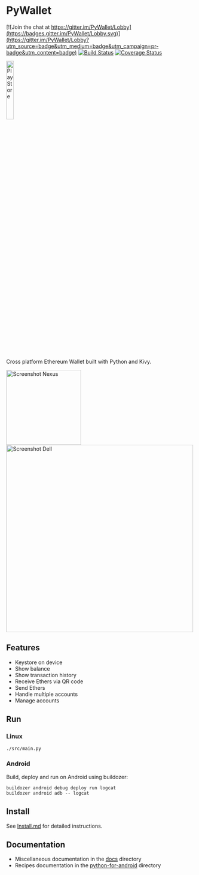 # PyWallet

[![Join the chat at https://gitter.im/PyWallet/Lobby](https://badges.gitter.im/PyWallet/Lobby.svg)](https://gitter.im/PyWallet/Lobby?utm_source=badge&utm_medium=badge&utm_campaign=pr-badge&utm_content=badge)
[![Build Status](https://secure.travis-ci.org/AndreMiras/PyWallet.png?branch=develop)](http://travis-ci.org/AndreMiras/PyWallet)
[![Coverage Status](https://coveralls.io/repos/github/AndreMiras/PyWallet/badge.svg?branch=develop)](https://coveralls.io/github/AndreMiras/PyWallet?branch=develop)

<a href="https://play.google.com/store/apps/details?id=com.github.andremiras.pywallet"><img src="https://cdn.rawgit.com/steverichey/google-play-badge-svg/master/img/en_get.svg" alt="Play Store" width="20%"></a>

Cross platform Ethereum Wallet built with Python and Kivy.

<img src="https://raw.githubusercontent.com/AndreMiras/PyWallet/develop/docs/images/phone_nexus_6p_overview.png" alt="Screenshot Nexus" width="200"> <img src="https://raw.githubusercontent.com/AndreMiras/PyWallet/develop/docs/images/preview_dell_xps_13.png" alt="Screenshot Dell" width="500">

## Features

  * Keystore on device
  * Show balance
  * Show transaction history
  * Receive Ethers via QR code
  * Send Ethers
  * Handle multiple accounts
  * Manage accounts

## Run

### Linux
```
./src/main.py
```

### Android
Build, deploy and run on Android using buildozer:
```
buildozer android debug deploy run logcat
buildozer android adb -- logcat
```

## Install
See [Install.md](docs/Install.md) for detailed instructions.

## Documentation

* Miscellaneous documentation in the [docs](docs/) directory
* Recipes documentation in the [python-for-android](src/python-for-android/) directory
